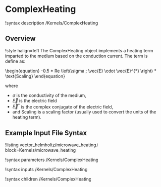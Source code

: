 # ComplexHeating

!syntax description /Kernels/ComplexHeating

## Overview

!style halign=left
The ComplexHeating object implements a heating term imparted to the medium based on the conduction current. The term is define as:

\begin{equation}
  -0.5 * Re \left(\sigma \; \vec{E} \cdot \vec{E}^{*} \right) * \text{Scaling}
\end{equation}

where

- $\sigma$ is the conductivity of the medium, 
- $\vec{E}$ is the electric field
- $\vec{E}^{*}$ is the complex conjugate of the electric field,
- and $\text{Scaling}$ is a scaling factor (usually used to convert the units of the heating term).


## Example Input File Syntax

!listing vector_helmholtz/microwave_heating.i block=Kernels/microwave_heating

!syntax parameters /Kernels/ComplexHeating

!syntax inputs /Kernels/ComplexHeating

!syntax children /Kernels/ComplexHeating
